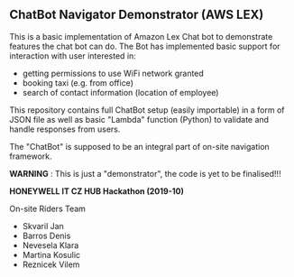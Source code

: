 ChatBot Navigator Demonstrator (AWS LEX)
-------------
This is a basic implementation of Amazon Lex Chat bot to demonstrate features the chat bot can 
do. The Bot has implemented basic support for interaction with user interested in:

 - getting permissions to use WiFi network granted
 - booking taxi (e.g. from office) 
 - search of contact information (location of employee)
 
This repository contains full ChatBot setup (easily importable) in a form of JSON file as well as 
basic "Lambda" function (Python) to validate and handle responses from users.

The "ChatBot" is supposed to be an integral part of on-site navigation framework. 

**WARNING** : This is just a "demonstrator", the code is yet to be finalised!!!

**HONEYWELL IT CZ HUB Hackathon (2019-10)**

On-site Riders Team
 - Skvaril Jan
 - Barros Denis
 - Nevesela Klara
 - Martina Kosulic
 - Reznicek Vilem

